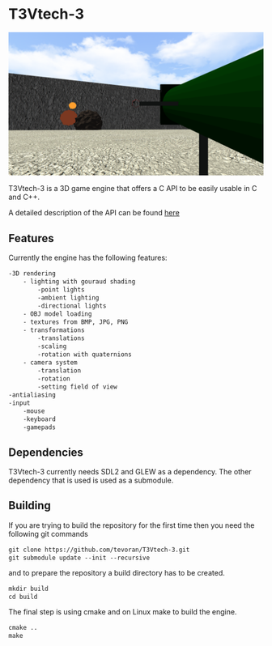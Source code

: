 # T3Vtech-3

![alt explosion_in_engine](screenshots/explosion.png "explosion_in_engine")


T3Vtech-3 is a 3D game engine that offers a C API to be easily usable in C and C++. 

A detailed description of the API can be found [here](doc/api.md)

## Features

Currently the engine has the following features:

```
-3D rendering
	- lighting with gouraud shading
		-point lights
		-ambient lighting
		-directional lights
	- OBJ model loading
	- textures from BMP, JPG, PNG
	- transformations
		-translations
		-scaling
		-rotation with quaternions
	- camera system
		-translation
		-rotation
		-setting field of view
-antialiasing
-input
	-mouse
	-keyboard
	-gamepads
```

## Dependencies

T3Vtech-3 currently needs SDL2 and GLEW as a dependency. The other dependency that is used is used as a submodule.

## Building

If you are trying to build the repository for the first time then you need the following git commands

```
git clone https://github.com/tevoran/T3Vtech-3.git
git submodule update --init --recursive
```

and to prepare the repository a build directory has to be created.

```
mkdir build
cd build
```

The final step is using cmake and on Linux make to build the 
engine.

```
cmake ..
make
```

